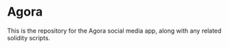# Agora

This is the repository for the Agora social media app, along with any related solidity scripts.